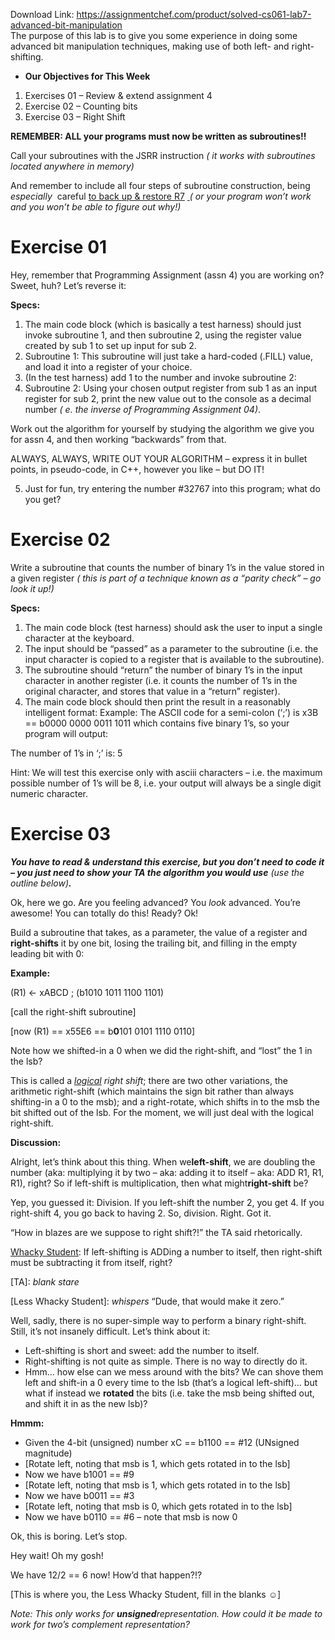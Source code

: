 Download Link: https://assignmentchef.com/product/solved-cs061-lab7-advanced-bit-manipulation
<br>
The purpose of this lab is to give you some experience in doing some advanced bit manipulation techniques, making use of both left- and right-shifting.

<ul>

 <li><strong>Our Objectives for This Week </strong></li>

</ul>

<ol>

 <li>Exercises 01 – Review &amp; extend assignment 4</li>

 <li>Exercise 02 – Counting bits</li>

 <li>Exercise 03 – Right Shift<strong>        </strong></li>

</ol>

<strong>REMEMBER:   ALL your programs must now be written as subroutines!! </strong>

Call your subroutines with the JSRR instruction <em>(</em>​ <em>it works with subroutines located anywhere in memory) </em>

And remember to include all four steps of subroutine construction, being <em>especially</em>​    ​ careful <u>to back​       </u> <u>up &amp; restore R7</u> <u>​ </u><em>(</em>​ <em>or your program won’t work and you won’t be able to figure out why!) </em>

<h1>Exercise 01</h1>

Hey, remember that Programming Assignment (assn 4) you are working on? Sweet, huh? Let’s reverse it:

<strong>Specs: </strong>

<ol>

 <li>The main code block (which is basically a test harness) should just invoke subroutine 1, and then subroutine 2, using the register value created by sub 1 to set up input for sub 2.</li>

 <li>Subroutine 1: This subroutine will just take a hard-coded (.FILL) value, and load it into a register of your choice.</li>

 <li>(In the test harness) add 1 to the number and invoke subroutine 2:</li>

 <li>Subroutine 2: Using your chosen output register from sub 1 as an input register for sub 2, print the new value out to the console as a decimal number <em>(</em>​ <em>e. the inverse of Programming Assignment 04)</em>​.</li>

</ol>

Work out the algorithm for yourself by studying the algorithm we give you for assn 4, and then working “backwards” from that.

ALWAYS, ALWAYS, WRITE OUT YOUR ALGORITHM – express it in bullet points, in pseudo-code, in C++, however you like – but DO IT!

<ol start="5">

 <li>Just for fun, try entering the number #32767 into this program; what do you get?</li>

</ol>

<h1>Exercise 02</h1>

Write a subroutine that counts the number of binary 1’s in the value stored in a given register <em>(</em>​ <em>this is part of a technique known as a “parity check” – go look it up!) </em>

<strong>Specs: </strong>

<ol>

 <li>The main code block (test harness) should ask the user to input a single character at the keyboard.</li>

 <li>The input should be “passed” as a parameter to the subroutine (i.e. the input character is copied to a register that is available to the subroutine).</li>

 <li>The subroutine should “return” the number of binary 1’s in the input character in another register (i.e. it counts the number of 1’s in the original character, and stores that value in a “return” register).</li>

 <li>The main code block should then print the result in a reasonably intelligent format: Example: The ASCII code for a semi-colon (‘;’) is x3B == b0000 0000 0011 1011 which contains five binary 1’s, so your program will output:</li>

</ol>

The number of 1’s in ‘;’ is: 5

Hint: We will test this exercise only with asciii characters – i.e. the maximum possible number of 1’s will be 8, i.e. your output will always be a single digit numeric character.

<h1>Exercise 03</h1>

<em> </em>​<strong><em>You have to read &amp; understand this exercise, but you don’t need to code it – you just need to show your TA the algorithm you would use</em></strong>​<em> (use the outline below)</em>​<strong><em>. </em></strong>

Ok, here we go. Are you feeling advanced? You ​<em>look </em>​advanced. You’re awesome! You can totally do this! Ready? Ok!

Build a subroutine that takes, as a parameter, the value of a register and ​<strong>right-shifts</strong>​ it by one bit, losing the trailing bit, and filling in the empty leading bit with 0:

<strong>Example: </strong>

(R1) ← xABCD     ; (b1010 1011 1100 1101)

[call the right-shift subroutine]

[now (R1) == x55E6 == b​<strong>0</strong>​101 0101 1110 0110]

Note how we shifted-in a 0 when we did the right-shift, and “lost” the 1 in the lsb?

This is called a <u>​<em>logical</em></u><u>​</u><em> right shift</em>​; there are two other variations, the arithmetic right-shift (which maintains the sign bit rather than always shifting-in a 0 to the msb); and a right-rotate, which shifts in to the msb the bit shifted out of the lsb. For the moment, we will just deal with the logical right-shift.

<strong>Discussion: </strong>

Alright, let’s think about this thing. When we ​<strong>left-shift</strong>​, we are doubling the number (aka: multiplying it by two – aka: adding it to itself – aka: ADD R1, R1, R1), right? So if left-shift is multiplication, then what might ​<strong>right-shift</strong>​ be?

Yep, you guessed it: Division. If you left-shift the number 2, you get 4. If you right-shift 4, you go back to having 2. So, division. Right. Got it.

“How in blazes are we suppose to right shift?!” the TA said rhetorically.

[Whacky Student]: If left-shifting is ADDing a number to itself, then right-shift must be subtracting it from itself, right?

[TA]: *blank stare*

[Less Whacky Student]: *whispers* “Dude, that would make it zero.”

[Whacky Student]: *facepalm*

Well, sadly, there is no super-simple way to perform a binary right-shift. Still, it’s not insanely difficult. Let’s think about it:

<ul>

 <li>Left-shifting is short and sweet: add the number to itself.</li>

 <li>Right-shifting is not quite as simple. There is no way to directly do it.</li>

 <li>Hmm… how else can we mess around with the bits? We can shove them left and shift-in a 0 every time to the lsb (that’s a logical left-shift)… but what if instead we ​<strong>rotated</strong>​ the bits (i.e. take the msb being shifted out, and shift it in as the new lsb)?<strong>      </strong></li>

</ul>

<strong>Hmmm: </strong>

<ul>

 <li>Given the 4-bit (unsigned) number xC == b1100 == #12 (UNsigned magnitude)</li>

 <li>[Rotate left, noting that msb is 1, which gets rotated in to the lsb]</li>

 <li>Now we have b1001 == #9</li>

 <li>[Rotate left, noting that msb is 1, which gets rotated in to the lsb]</li>

 <li>Now we have b0011 == #3</li>

 <li>[Rotate left, noting that msb is 0, which gets rotated in to the lsb]</li>

 <li>Now we have b0110 == #6 – note that msb is now 0</li>

</ul>

Ok, this is boring. Let’s stop.

Hey wait! Oh my gosh!

We have 12/2 == 6 now! How’d that happen?!?

[This is where you, the Less Whacky Student, fill in the blanks &#x263a;]

<em>Note: This only works for </em>​<strong><em>unsigned </em></strong>​<em>representation. How could it be made to work for two’s complement representation? </em>


